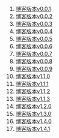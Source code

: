<!--
 * @Descripttion: 博客版本导航
 * @Author: tom-z(spirit108@foxmail.com)
 * @Date: 2020-08-21 21:26:58
 * @LastEditors: tom-z(spirit108@foxmail.com)
 * @LastEditTime: 2020-10-27 23:30:12
-->
1. [博客版本v0.0.1](./1811/181000.md)
2. [博客版本v0.0.2](./1811/181101.md)
3. [博客版本v0.0.3](./1811/181104.md)
4. [博客版本v0.0.4](./1811/181105.md)
5. [博客版本v0.0.5](./1811/181107.md)
6. [博客版本v0.0.6](./1902/190201.md)
7. [博客版本v0.0.7](./1904/190401.md)
8. [博客版本v0.0.8](./1904/190402.md)
9. [博客版本v0.0.9](./1904/190403.md)
10. [博客版本v1.1.0](./1905/190501.md)
11. [博客版本v1.1.1](./1905/190502.md)
12. [博客版本v1.1.2](./2002/200201.md)
13. [博客版本v1.1.3](./2002/200202.md)
14. [博客版本v1.2.0](./2004/200401.md)
15. [博客版本v1.3.0](./2008/200801.md)
16. [博客版本v1.4.0](./2010/201001.md)
17. [博客版本v1.4.1](./2010/201002.md)
